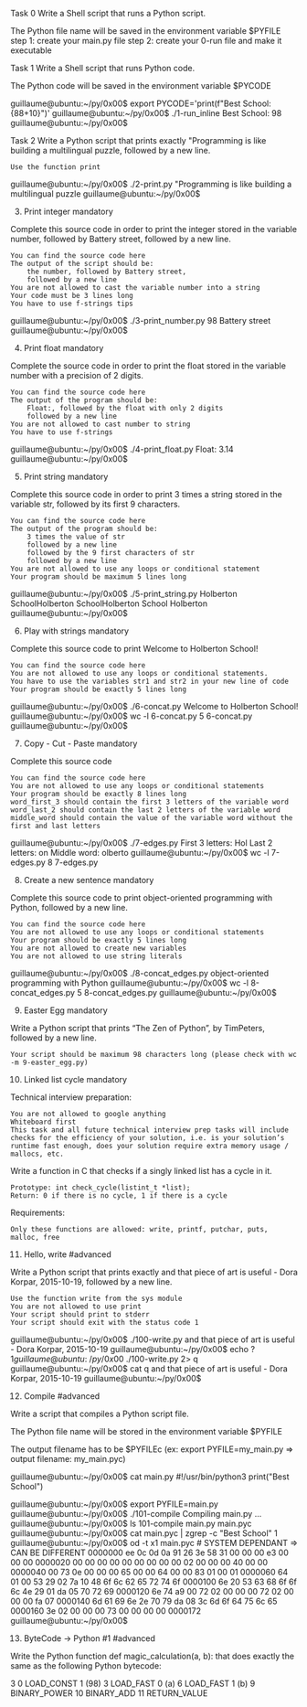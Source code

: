 Task 0
Write a Shell script that runs a Python script.

The Python file name will be saved in the environment variable $PYFILE
step 1: create your main.py file
step 2: create your 0-run file and make it executable

Task 1
Write a Shell script that runs Python code.

The Python code will be saved in the environment variable $PYCODE

guillaume@ubuntu:~/py/0x00$ export PYCODE='print(f"Best School: {88+10}")'
guillaume@ubuntu:~/py/0x00$ ./1-run_inline
Best School: 98
guillaume@ubuntu:~/py/0x00$

Task 2
Write a Python script that prints exactly "Programming is like building a multilingual puzzle, followed by a new line.

    Use the function print

guillaume@ubuntu:~/py/0x00$ ./2-print.py
"Programming is like building a multilingual puzzle
guillaume@ubuntu:~/py/0x00$


3. Print integer
mandatory

Complete this source code in order to print the integer stored in the variable number, followed by Battery street, followed by a new line.

    You can find the source code here
    The output of the script should be:
        the number, followed by Battery street,
        followed by a new line
    You are not allowed to cast the variable number into a string
    Your code must be 3 lines long
    You have to use f-strings tips

guillaume@ubuntu:~/py/0x00$ ./3-print_number.py
98 Battery street
guillaume@ubuntu:~/py/0x00$


4. Print float
mandatory

Complete the source code in order to print the float stored in the variable number with a precision of 2 digits.

    You can find the source code here
    The output of the program should be:
        Float:, followed by the float with only 2 digits
        followed by a new line
    You are not allowed to cast number to string
    You have to use f-strings

guillaume@ubuntu:~/py/0x00$ ./4-print_float.py
Float: 3.14
guillaume@ubuntu:~/py/0x00$


5. Print string
mandatory

Complete this source code in order to print 3 times a string stored in the variable str, followed by its first 9 characters.

    You can find the source code here
    The output of the program should be:
        3 times the value of str
        followed by a new line
        followed by the 9 first characters of str
        followed by a new line
    You are not allowed to use any loops or conditional statement
    Your program should be maximum 5 lines long

guillaume@ubuntu:~/py/0x00$ ./5-print_string.py
Holberton SchoolHolberton SchoolHolberton School
Holberton
guillaume@ubuntu:~/py/0x00$


6. Play with strings
mandatory

Complete this source code to print Welcome to Holberton School!

    You can find the source code here
    You are not allowed to use any loops or conditional statements.
    You have to use the variables str1 and str2 in your new line of code
    Your program should be exactly 5 lines long

guillaume@ubuntu:~/py/0x00$ ./6-concat.py
Welcome to Holberton School!
guillaume@ubuntu:~/py/0x00$ wc -l 6-concat.py
5 6-concat.py
guillaume@ubuntu:~/py/0x00$


7. Copy - Cut - Paste
mandatory

Complete this source code

    You can find the source code here
    You are not allowed to use any loops or conditional statements
    Your program should be exactly 8 lines long
    word_first_3 should contain the first 3 letters of the variable word
    word_last_2 should contain the last 2 letters of the variable word
    middle_word should contain the value of the variable word without the first and last letters

guillaume@ubuntu:~/py/0x00$ ./7-edges.py
First 3 letters: Hol
Last 2 letters: on
Middle word: olberto
guillaume@ubuntu:~/py/0x00$ wc -l 7-edges.py
8 7-edges.py


8. Create a new sentence
mandatory

Complete this source code to print object-oriented programming with Python, followed by a new line.

    You can find the source code here
    You are not allowed to use any loops or conditional statements
    Your program should be exactly 5 lines long
    You are not allowed to create new variables
    You are not allowed to use string literals

guillaume@ubuntu:~/py/0x00$ ./8-concat_edges.py
object-oriented programming with Python
guillaume@ubuntu:~/py/0x00$ wc -l 8-concat_edges.py
5 8-concat_edges.py
guillaume@ubuntu:~/py/0x00$ 


9. Easter Egg
mandatory

Write a Python script that prints “The Zen of Python”, by TimPeters, followed by a new line.

    Your script should be maximum 98 characters long (please check with wc -m 9-easter_egg.py)

10. Linked list cycle
mandatory

Technical interview preparation:

    You are not allowed to google anything
    Whiteboard first
    This task and all future technical interview prep tasks will include checks for the efficiency of your solution, i.e. is your solution’s runtime fast enough, does your solution require extra memory usage / mallocs, etc.

Write a function in C that checks if a singly linked list has a cycle in it.

    Prototype: int check_cycle(listint_t *list);
    Return: 0 if there is no cycle, 1 if there is a cycle

Requirements:

    Only these functions are allowed: write, printf, putchar, puts, malloc, free

11. Hello, write
#advanced

Write a Python script that prints exactly and that piece of art is useful - Dora Korpar, 2015-10-19, followed by a new line.

    Use the function write from the sys module
    You are not allowed to use print
    Your script should print to stderr
    Your script should exit with the status code 1

guillaume@ubuntu:~/py/0x00$ ./100-write.py
and that piece of art is useful - Dora Korpar, 2015-10-19
guillaume@ubuntu:~/py/0x00$ echo $?
1
guillaume@ubuntu:~/py/0x00$ ./100-write.py 2> q
guillaume@ubuntu:~/py/0x00$ cat q
and that piece of art is useful - Dora Korpar, 2015-10-19
guillaume@ubuntu:~/py/0x00$ 

12. Compile
#advanced

Write a script that compiles a Python script file.

The Python file name will be stored in the environment variable $PYFILE

The output filename has to be $PYFILEc (ex: export PYFILE=my_main.py => output filename: my_main.pyc)

guillaume@ubuntu:~/py/0x00$ cat main.py 
#!/usr/bin/python3
print("Best School")

guillaume@ubuntu:~/py/0x00$ export PYFILE=main.py
guillaume@ubuntu:~/py/0x00$ ./101-compile
Compiling main.py ...
guillaume@ubuntu:~/py/0x00$ ls
101-compile  main.py  main.pyc
guillaume@ubuntu:~/py/0x00$ cat main.pyc | zgrep -c "Best School"
1
guillaume@ubuntu:~/py/0x00$ od -t x1 main.pyc # SYSTEM DEPENDANT => CAN BE DIFFERENT
0000000 ee 0c 0d 0a 91 26 3e 58 31 00 00 00 e3 00 00 00
0000020 00 00 00 00 00 00 00 00 00 02 00 00 00 40 00 00
0000040 00 73 0e 00 00 00 65 00 00 64 00 00 83 01 00 01
0000060 64 01 00 53 29 02 7a 10 48 6f 6c 62 65 72 74 6f
0000100 6e 20 53 63 68 6f 6f 6c 4e 29 01 da 05 70 72 69
0000120 6e 74 a9 00 72 02 00 00 00 72 02 00 00 00 fa 07
0000140 6d 61 69 6e 2e 70 79 da 08 3c 6d 6f 64 75 6c 65
0000160 3e 02 00 00 00 73 00 00 00 00
0000172
guillaume@ubuntu:~/py/0x00$ 


13. ByteCode -> Python #1
#advanced

Write the Python function def magic_calculation(a, b): that does exactly the same as the following Python bytecode:

  3           0 LOAD_CONST               1 (98)
              3 LOAD_FAST                0 (a)
              6 LOAD_FAST                1 (b)
              9 BINARY_POWER
             10 BINARY_ADD
             11 RETURN_VALUE
    
